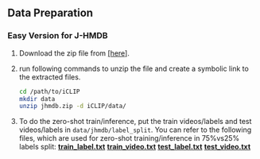 ## Data Preparation

### Easy Version for J-HMDB

1. Download the zip file from [[here]](https://drive.google.com/file/d/1rwj3qo4r25e1_a3zB8kKwjKh1kFQCmU8/view?usp=sharing). 

2. run following commands to unzip the file and create a 
symbolic link to the extracted files.

    ```bash
    cd /path/to/iCLIP
    mkdir data
    unzip jhmdb.zip -d iCLIP/data/
    ```

3. To do the zero-shot train/inference, put the train videos/labels and test videos/labels in ```data/jhmdb/label_split```. You can refer to the following files, which are used for zero-shot training/inference in 75%vs25% labels split:
**[train_label.txt](https://drive.google.com/file/d/1Rdu9e2Efi9Lp2_eSVI-v45mn6pgmpiKs/view?usp=sharing)**
**[train_video.txt](https://drive.google.com/file/d/1k85KqkxqwfAXoeDgXpA1FiOIWm_jAZCP/view?usp=sharing)**
**[test_label.txt](https://drive.google.com/file/d/1kRTeCgsaA0UgALuu_7QeTbgejIA8TGWp/view?usp=sharing)**
**[test_video.txt](https://drive.google.com/file/d/1e9Z-9ElSyL8QnK7NAQksQk0z7vjATHx5/view?usp=sharing)**
